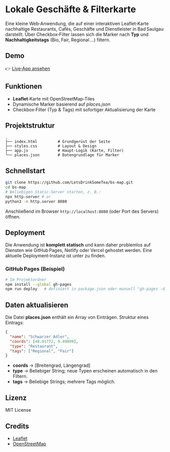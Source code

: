 # Lokale Geschäfte & Filterkarte

Eine kleine Web‑Anwendung, die auf einer interaktiven Leaflet‑Karte nachhaltige Restaurants, Cafés, Geschäfte und Dienstleister in Bad Saulgau darstellt. Über Checkbox‑Filter lassen sich die Marker nach **Typ** und **Nachhaltigkeitstags** (Bio, Fair, Regional …) filtern.

## Demo

👉 [Live‑App ansehen](https://pages.faigle.dev/bs-map)

## Funktionen

* **Leaflet**‑Karte mit OpenStreetMap‑Tiles
* Dynamische Marker basierend auf *places.json*
* Checkbox‑Filter (Typ & Tags) mit sofortiger Aktualisierung der Karte

## Projektstruktur

```text
.
├── index.html         # Grundgerüst der Seite
├── styles.css         # Layout & Design
├── app.js             # Haupt‑Logik (Karte, Filter)
└── places.json        # Datengrundlage für Marker
```

## Schnellstart

```bash
git clone https://github.com/LetsDrinkSomeTea/bs-map.git
cd bs-map
# Beliebigen Static‑Server starten, z. B.:
npx http-server # or
python3 -m http.server 8080
```

Anschließend im Browser `http://localhost:8080` (oder Port des Servers) öffnen.

## Deployment

Die Anwendung ist **komplett statisch** und kann daher problemlos auf Diensten wie GitHub Pages, Netlify oder Vercel gehostet werden. Eine aktuelle Deployment‑Instanz ist unter  zu finden.

### GitHub Pages (Beispiel)

```bash
# Im Projektordner
npm install --global gh-pages
npm run deploy   # definiert in package.json oder manuell "gh-pages -d ."
```

## Daten aktualisieren

Die Datei **places.json** enthält ein Array von Einträgen. Struktur eines Eintrags:

```json
{
  "name": "Schwarzer Adler",
  "coords": [48.01772, 9.49899],
  "type": "Restaurant",
  "tags": ["Regional", "Fair"]
}
```

* **coords** → \[Breitengrad, Längengrad]
* **type**   → Beliebiger String; neue Typen erscheinen automatisch in den Filtern.
* **tags**   → Beliebige Strings; mehrere Tags möglich.

## Lizenz

MIT License

## Credits

* [Leaflet](https://leafletjs.com)
* [OpenStreetMap](https://www.openstreetmap.org)
